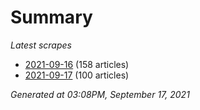 # Summary
*Latest scrapes*
* [2021-09-16](https://github.com/nuuuwan/news_lk/blob/data/news_lk.2021-09-16.json) (158 articles)
* [2021-09-17](https://github.com/nuuuwan/news_lk/blob/data/news_lk.2021-09-17.json) (100 articles)

*Generated at 03:08PM, September 17, 2021*